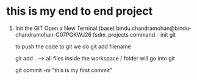 # this is my end to end project

1. Init the GIT
    Open a New Terninal 
    (base) bindu.chandramohan@bindu-chandramohan-C07PGKWJ26 fsdm_projects command - init git

    to push the code to git we do
    git add filename

    git add . --> all files inside the workspace / folder will go into git

    git commit -m "this is my first commit"